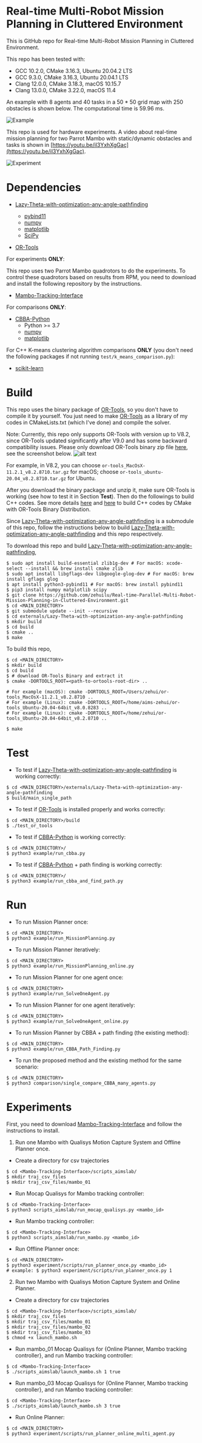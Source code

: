 # Real-time Multi-Robot Mission Planning in Cluttered Environment
This is GitHub repo for Real-time Multi-Robot Mission Planning in Cluttered Environment.


This repo has been tested with:
* GCC 10.2.0, CMake 3.16.3, Ubuntu 20.04.2 LTS
* GCC 9.3.0, CMake 3.16.3, Ubuntu 20.04.1 LTS
* Clang 12.0.0, CMake 3.18.3, macOS 10.15.7
* Clang 13.0.0, CMake 3.22.0, macOS 11.4


An example with 8 agents and 40 tasks in a 50 * 50 grid map with 250 obstacles is shown below. The computational time is 59.96 ms.

![Example](doc/example_after.png?raw=true "Example")


This repo is used for hardware experiments. A video about real-time mission planning for two Parrot Mambo with static/dynamic obstacles and tasks is shown in [https://youtu.be/il3YxhXgGac](https://youtu.be/il3YxhXgGac).

![Experiment](doc/experiment_screenshoot.jpeg?raw=true "Experiment")

Dependencies
============
* [Lazy-Theta-with-optimization-any-angle-pathfinding](https://github.com/zehuilu/Lazy-Theta-with-optimization-any-angle-pathfinding)
  - [pybind11](https://github.com/pybind/pybind11)
  - [numpy](https://numpy.org/)
  - [matplotlib](https://matplotlib.org/)
  - [SciPy](https://www.scipy.org/)

* [OR-Tools](https://developers.google.com/optimization)


For experiments **ONLY**:

This repo uses two Parrot Mambo quadrotors to do the experiments. To control these quadrotors based on results from RPM, you need to download and install the following repository by the instructions.
* [Mambo-Tracking-Interface](https://github.com/zehuilu/Mambo-Tracking-Interface)

For comparisons **ONLY**:
* [CBBA-Python](https://github.com/zehuilu/CBBA-Python.git)
  - Python >= 3.7
  - [numpy](https://numpy.org/)
  - [matplotlib](https://matplotlib.org/)

For C++ K-means clustering algorithm comparisons **ONLY** (you don't need the following packages if not running `test/k_means_comparison.py`):
  - [scikit-learn](https://scikit-learn.org/stable/)

Build
=====

This repo uses the binary package of [OR-Tools](https://developers.google.com/optimization), so you don't have to compile it by yourself. You just need to make [OR-Tools](https://developers.google.com/optimization) as a library of my codes in CMakeLists.txt (which I've done) and compile the solver.

<!-- To install download [OR-Tools](https://developers.google.com/optimization) for C++ from Binary on Linux or Macos, follow the instructions [here](https://developers.google.com/optimization/install/cpp/linux) or [here](https://developers.google.com/optimization/install/cpp/mac). -->

Note: Currently, this repo only supports OR-Tools with version up to V8.2, since OR-Tools updated significantly after V9.0 and has some backward compatibility issues. Please only download OR-Tools binary zip file [here](https://github.com/google/or-tools/releases), see the screenshot below.
![alt text](doc/or_tools_download_screenshot_01.png)

For example, in V8.2, you can choose `or-tools_MacOsX-11.2.1_v8.2.8710.tar.gz` for macOS; choose `or-tools_ubuntu-20.04_v8.2.8710.tar.gz` for Ubuntu.

After you download the binary package and unzip it, make sure OR-Tools is working (see how to test it in Section **Test**). Then do the followings to build C++ codes. See more details [here](https://github.com/jwdinius/ortools-with-cmake) and [here](https://github.com/google/or-tools/issues/1440) to build C++ codes by CMake with OR-Tools Binary Distribution.

<!-- Since [Lazy-Theta-with-optimization-any-angle-pathfinding](https://github.com/zehuilu/Lazy-Theta-with-optimization-any-angle-pathfinding) is a submodule of this repo, follow the instructions below to build [Lazy-Theta-with-optimization-any-angle-pathfinding](https://github.com/zehuilu/Lazy-Theta-with-optimization-any-angle-pathfinding) and this repo respectively. -->



Since [Lazy-Theta-with-optimization-any-angle-pathfinding](https://github.com/zehuilu/Lazy-Theta-with-optimization-any-angle-pathfinding) is a submodule of this repo, follow the instructions below to build [Lazy-Theta-with-optimization-any-angle-pathfinding](https://github.com/zehuilu/Lazy-Theta-with-optimization-any-angle-pathfinding) and this repo respectively.


To download this repo and build [Lazy-Theta-with-optimization-any-angle-pathfinding](https://github.com/zehuilu/Lazy-Theta-with-optimization-any-angle-pathfinding),
```
$ sudo apt install build-essential zlib1g-dev # For macOS: xcode-select --install && brew install cmake zlib
$ sudo apt install libgflags-dev libgoogle-glog-dev # For macOS: brew install gflags glog
$ apt install python3-pybind11 # For macOS: brew install pybind11
$ pip3 install numpy matplotlib scipy
$ git clone https://github.com/zehuilu/Real-time-Parallel-Multi-Robot-Mission-Planning-in-Cluttered-Environment.git
$ cd <MAIN_DIRECTORY>
$ git submodule update --init --recursive
$ cd externals/Lazy-Theta-with-optimization-any-angle-pathfinding
$ mkdir build
$ cd build
$ cmake ..
$ make
```


To build this repo,
```
$ cd <MAIN_DIRECTORY>
$ mkdir build
$ cd build
$ # download OR-Tools Binary and extract it
$ cmake -DORTOOLS_ROOT=<path-to-ortools-root-dir> ..

# For example (macOS): cmake -DORTOOLS_ROOT=/Users/zehui/or-tools_MacOsX-11.2.1_v8.2.8710 ..
# For example (Linux): cmake -DORTOOLS_ROOT=/home/aims-zehui/or-tools_Ubuntu-20.04-64bit_v8.0.8283 ..
# For example (Linux): cmake -DORTOOLS_ROOT=/home/zehui/or-tools_Ubuntu-20.04-64bit_v8.2.8710 ..

$ make
```


Test
====

* To test if [Lazy-Theta-with-optimization-any-angle-pathfinding](https://github.com/zehuilu/Lazy-Theta-with-optimization-any-angle-pathfinding) is working correctly:
```
$ cd <MAIN_DIRECTORY>/externals/Lazy-Theta-with-optimization-any-angle-pathfinding
$ build/main_single_path
```

* To test if [OR-Tools](https://developers.google.com/optimization) is installed properly and works correctly:
```
$ cd <MAIN_DIRECTORY>/build
$ ./test_or_tools
```

* To test if [CBBA-Python](https://github.com/zehuilu/CBBA-Python.git) is working correctly:
```
$ cd <MAIN_DIRECTORY>/
$ python3 example/run_cbba.py
```

* To test if [CBBA-Python](https://github.com/zehuilu/CBBA-Python.git) + path finding is working correctly:
```
$ cd <MAIN_DIRECTORY>/
$ python3 example/run_cbba_and_find_path.py
```


Run
===

<!-- * To run the solver in C++:
```
$ cd <MAIN_DIRECTORY>/build
$ ./test_solve_cpp
``` -->

* To run Mission Planner once:
```
$ cd <MAIN_DIRECTORY>
$ python3 example/run_MissionPlanning.py
```

* To run Mission Planner iteratively:
```
$ cd <MAIN_DIRECTORY>
$ python3 example/run_MissionPlanning_online.py
```

* To run Mission Planner for one agent once:
```
$ cd <MAIN_DIRECTORY>
$ python3 example/run_SolveOneAgent.py
```

* To run Mission Planner for one agent iteratively:
```
$ cd <MAIN_DIRECTORY>
$ python3 example/run_SolveOneAgent_online.py
```

* To run Mission Planner by CBBA + path finding (the existing method):
```
$ cd <MAIN_DIRECTORY>
$ python3 example/run_CBBA_Path_Finding.py
```

* To run the proposed method and the existing method for the same scenario:
```
$ cd <MAIN_DIRECTORY>
$ python3 comparison/single_compare_CBBA_many_agents.py
```


Experiments
===========

First, you need to download [Mambo-Tracking-Interface](https://github.com/zehuilu/Mambo-Tracking-Interface) and follow the instructions to install.


1. Run one Mambo with Qualisys Motion Capture System and Offline Planner once.

* Create a directory for csv trajectories
```
$ cd <Mambo-Tracking-Interface>/scripts_aimslab/
$ mkdir traj_csv_files
$ mkdir traj_csv_files/mambo_01
```

* Run Mocap Qualisys for Mambo tracking controller:
```
$ cd <Mambo-Tracking-Interface>
$ python3 scripts_aimslab/run_mocap_qualisys.py <mambo_id>
```

* Run Mambo tracking controller:
```
$ cd <Mambo-Tracking-Interface>
$ python3 scripts_aimslab/run_mambo.py <mambo_id>
```

* Run Offline Planner once:
```
$ cd <MAIN_DIRECTORY>
$ python3 experiment/scripts/run_planner_once.py <mambo_id>
# example: $ python3 experiment/scripts/run_planner_once.py 1
```


2. Run two Mambo with Qualisys Motion Capture System and Online Planner.

* Create a directory for csv trajectories
```
$ cd <Mambo-Tracking-Interface>/scripts_aimslab/
$ mkdir traj_csv_files
$ mkdir traj_csv_files/mambo_01
$ mkdir traj_csv_files/mambo_02
$ mkdir traj_csv_files/mambo_03
$ chmod +x launch_mambo.sh
```

* Run mambo_01 Mocap Qualisys for {Online Planner, Mambo tracking controller}, and run Mambo tracking controller:
```
$ cd <Mambo-Tracking-Interface>
$ ./scripts_aimslab/launch_mambo.sh 1 true
```

* Run mambo_03 Mocap Qualisys for {Online Planner, Mambo tracking controller}, and run Mambo tracking controller:
```
$ cd <Mambo-Tracking-Interface>
$ ./scripts_aimslab/launch_mambo.sh 3 true
```

* Run Online Planner:
```
$ cd <MAIN_DIRECTORY>
$ python3 experiment/scripts/run_planner_online_multi_agent.py
```


<!-- 3. Run one Mambo with Qualisys Motion Capture System and Online Planner.

**NOTE**: I revised `AgentFSMExp.py` to make the hardware experiment with multiple agents work. But I haven't revised the scripts about single agent case. I will do that later (Feb. 21, 2022). But any scripts related to multiple agents DO work.

* Create a directory for csv trajectories
```
$ cd <Mambo-Tracking-Interface>/scripts_aimslab/
$ mkdir traj_csv_files
$ mkdir traj_csv_files/mambo_01
$ chmod +x launch_mambo.sh
```

* Run Mocap Qualisys for {Online Planner, Mambo tracking controller}, and run Mambo tracking controller:
```
$ cd <Mambo-Tracking-Interface>
$ ./scripts_aimslab/launch_mambo.sh <mambo_id> <run_mambo_flag>
# example: $ ./scripts_aimslab/launch_mambo.sh 1 true
```

* Run Online Planner:
```
$ cd <MAIN_DIRECTORY>
$ python3 experiment/scripts/run_planner_online.py <mambo_id>
# example: $ python3 experiment/scripts/run_planner_online.py
# example: $ python3 experiment/scripts/run_planner_online.py 1
# example: $ python3 experiment/scripts/run_planner_online.py 2
``` -->
